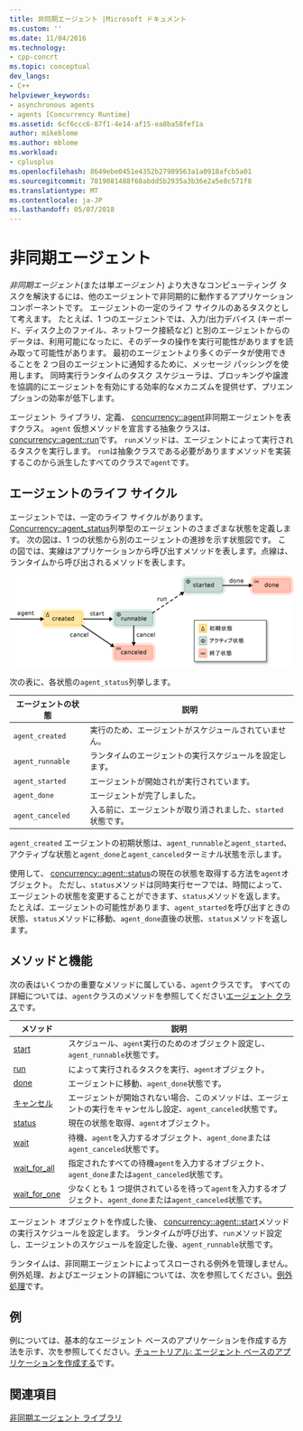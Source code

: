 ```yaml
---
title: 非同期エージェント |Microsoft ドキュメント
ms.custom: ''
ms.date: 11/04/2016
ms.technology:
- cpp-concrt
ms.topic: conceptual
dev_langs:
- C++
helpviewer_keywords:
- asynchronous agents
- agents [Concurrency Runtime]
ms.assetid: 6cf6ccc6-87f1-4e14-af15-ea8ba58fef1a
author: mikeblome
ms.author: mblome
ms.workload:
- cplusplus
ms.openlocfilehash: 8649ebe0451e4352b27989563a1a0918afcb5a01
ms.sourcegitcommit: 7019081488f68abdd5b2935a3b36e2a5e8c571f8
ms.translationtype: MT
ms.contentlocale: ja-JP
ms.lasthandoff: 05/07/2018
---
```

# <a name="asynchronous-agents"></a>非同期エージェント
*非同期エージェント*(または単*エージェント*) より大きなコンピューティング タスクを解決するには、他のエージェントで非同期的に動作するアプリケーション コンポーネントです。 エージェントの一定のライフ サイクルのあるタスクとして考えます。 たとえば、1 つのエージェントでは、入力/出力デバイス (キーボード、ディスク上のファイル、ネットワーク接続など) と別のエージェントからのデータは、利用可能になったに、そのデータの操作を実行可能性がありますを読み取って可能性があります。 最初のエージェントより多くのデータが使用できることを 2 つ目のエージェントに通知するために、メッセージ パッシングを使用します。 同時実行ランタイムのタスク スケジューラは、ブロッキングや譲渡を協調的にエージェントを有効にする効率的なメカニズムを提供せず、プリエンプションの効率が低下します。  
  

 エージェント ライブラリ、定義、 [concurrency::agent](../../parallel/concrt/reference/agent-class.md)非同期エージェントを表すクラス。 `agent` 仮想メソッドを宣言する抽象クラスは、 [concurrency::agent::run](reference/agent-class.md#run)です。 `run`メソッドは、エージェントによって実行されるタスクを実行します。 `run`は抽象クラスである必要がありますメソッドを実装するこのから派生したすべてのクラスで`agent`です。  
  
## <a name="agent-life-cycle"></a>エージェントのライフ サイクル  
 エージェントでは、一定のライフ サイクルがあります。 [Concurrency::agent_status](reference/concurrency-namespace-enums.md#agent_status)列挙型のエージェントのさまざまな状態を定義します。 次の図は、1 つの状態から別のエージェントの進捗を示す状態図です。 この図では、実線はアプリケーションから呼び出すメソッドを表します。点線は、ランタイムから呼び出されるメソッドを表します。  
  
 ![エージェントの状態ダイアグラム](../../parallel/concrt/media/agentstate.png "agentstate")  
  
 次の表に、各状態の`agent_status`列挙します。  
  
|エージェントの状態|説明|  
|-----------------|-----------------|  
|`agent_created`|実行のため、エージェントがスケジュールされていません。|  
|`agent_runnable`|ランタイムのエージェントの実行スケジュールを設定します。|  
|`agent_started`|エージェントが開始されが実行されています。|  
|`agent_done`|エージェントが完了しました。|  
|`agent_canceled`|入る前に、エージェントが取り消されました、`started`状態です。|  
  
 `agent_created` エージェントの初期状態は、`agent_runnable`と`agent_started`、アクティブな状態と`agent_done`と`agent_canceled`ターミナル状態を示します。  
  
 使用して、 [concurrency::agent::status](reference/agent-class.md#status)の現在の状態を取得する方法を`agent`オブジェクト。 ただし、`status`メソッドは同時実行セーフでは、時間によって、エージェントの状態を変更することができます、`status`メソッドを返します。 たとえば、エージェントの可能性があります、`agent_started`を呼び出すときの状態、`status`メソッドに移動、`agent_done`直後の状態、`status`メソッドを返します。  

  
## <a name="methods-and-features"></a>メソッドと機能  
 次の表はいくつかの重要なメソッドに属している、`agent`クラスです。 すべての詳細については、`agent`クラスのメソッドを参照してください[エージェント クラス](../../parallel/concrt/reference/agent-class.md)です。  
  
|メソッド|説明|  
|------------|-----------------|  
|[start](reference/agent-class.md#start)|スケジュール、`agent`実行のためのオブジェクト設定し、`agent_runnable`状態です。|  
|[run](reference/agent-class.md#run)|によって実行されるタスクを実行、`agent`オブジェクト。|  
|[done](reference/agent-class.md#done)|エージェントに移動、`agent_done`状態です。|  
|[キャンセル](../../parallel/concrt/cancellation-in-the-ppl.md#cancel)|エージェントが開始されない場合、このメソッドは、エージェントの実行をキャンセルし設定、`agent_canceled`状態です。|  
|[status](reference/agent-class.md#status)|現在の状態を取得、`agent`オブジェクト。|  
|[wait](reference/agent-class.md#wait)|待機、`agent`を入力するオブジェクト、`agent_done`または`agent_canceled`状態です。|  
|[wait_for_all](reference/agent-class.md#wait_for_all)|指定されたすべての待機`agent`を入力するオブジェクト、`agent_done`または`agent_canceled`状態です。|  
|[wait_for_one](reference/agent-class.md#wait_for_one)|少なくとも 1 つ提供されているを待って`agent`を入力するオブジェクト、`agent_done`または`agent_canceled`状態です。|  
  
 エージェント オブジェクトを作成した後、 [concurrency::agent::start](reference/agent-class.md#start)メソッドの実行スケジュールを設定します。 ランタイムが呼び出す、`run`メソッド設定し、エージェントのスケジュールを設定した後、`agent_runnable`状態です。  
  
 ランタイムは、非同期エージェントによってスローされる例外を管理しません。 例外処理、およびエージェントの詳細については、次を参照してください。[例外処理](../../parallel/concrt/exception-handling-in-the-concurrency-runtime.md)です。  
  
## <a name="example"></a>例  
 例については、基本的なエージェント ベースのアプリケーションを作成する方法を示す、次を参照してください。[チュートリアル: エージェント ベースのアプリケーションを作成する](../../parallel/concrt/walkthrough-creating-an-agent-based-application.md)です。  
  
## <a name="see-also"></a>関連項目  
 [非同期エージェント ライブラリ](../../parallel/concrt/asynchronous-agents-library.md)

